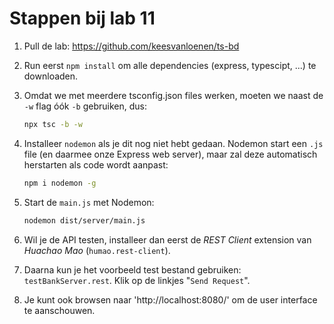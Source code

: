 # Stappen bij lab 11

1. Pull de lab: <https://github.com/keesvanloenen/ts-bd>

1. Run eerst `npm install` om alle dependencies (express, typescipt, ...) te downloaden.

1. Omdat we met meerdere tsconfig.json files werken, moeten we naast de `-w` flag óók `-b` gebruiken, dus:

   ```bash
   npx tsc -b -w
   ```

1. Installeer `nodemon` als je dit nog niet hebt gedaan.
   Nodemon start een `.js` file (en daarmee onze Express web server), maar zal deze automatisch herstarten als code wordt aanpast:

   ```bash
   npm i nodemon -g
   ```

1. Start de `main.js` met Nodemon:

   ```bash
   nodemon dist/server/main.js
   ```

1. Wil je de API testen, installeer dan eerst de _REST Client_ extension van _Huachao Mao_ (`humao.rest-client`).

1. Daarna kun je het voorbeeld test bestand gebruiken: `testBankServer.rest`. Klik op de linkjes "`Send Request`".

1. Je kunt ook browsen naar 'http://localhost:8080/' om de user interface te aanschouwen.
